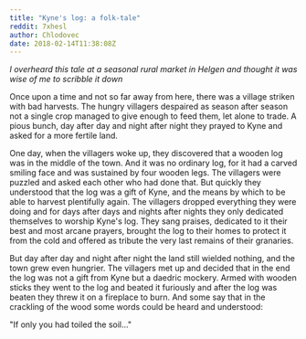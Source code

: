 ```yaml
---
title: "Kyne's log: a folk-tale"
reddit: 7xhesl
author: Chlodovec
date: 2018-02-14T11:38:08Z
---
```


*I overheard this tale at a seasonal rural market in Helgen and thought it was wise of me to scribble it down*

Once upon a time and not so far away from here, there was a village striken with bad harvests. The hungry villagers despaired as season after season not a single crop managed to give enough to feed them, let alone to trade. A pious bunch, day after day and night after night they prayed to Kyne and asked for a more fertile land.

One day, when the villagers woke up, they discovered that a wooden log was in the middle of the town. And it was no ordinary log, for it had a carved smiling face and was sustained by four wooden legs. The villagers were puzzled and asked each other who had done that. But quickly they understood that the log was a gift of Kyne, and the means by which to be able to harvest plentifully again. The villagers dropped everything they were doing and for days after days and nights after nights they only dedicated themselves to worship Kyne's log. They sang praises, dedicated to it their best and most arcane prayers, brought the log to their homes to protect it from the cold and offered as tribute the very last remains of their granaries.

But day after day and night after night the land still wielded nothing, and the town grew even hungrier. The villagers met up and decided that in the end the log was not a gift from Kyne but a daedric mockery. Armed with wooden sticks they went to the log and beated it furiously and after the log was beaten they threw it on a fireplace to burn. And some say that in the crackling of the wood some words could be heard and understood:

"If only you had toiled the soil..."            
